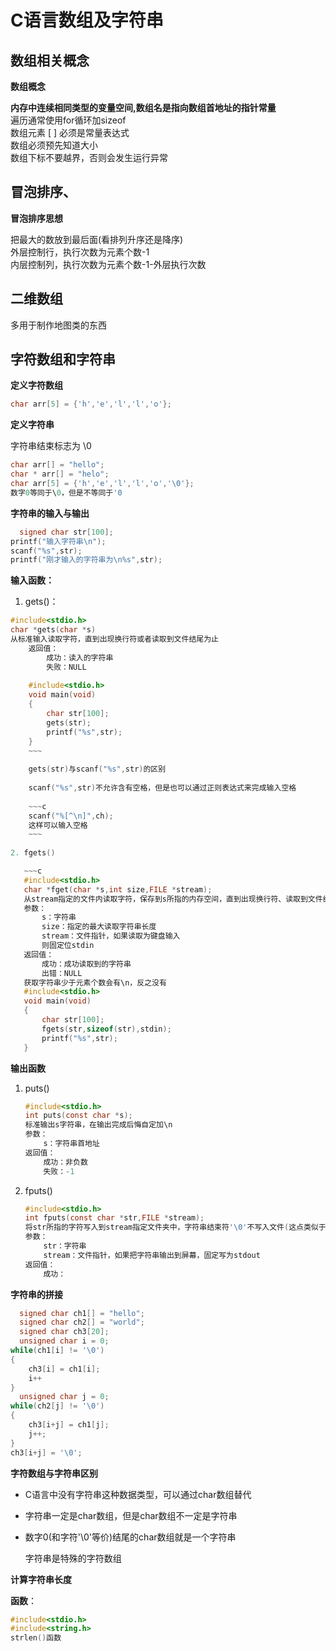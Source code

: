 # C语言数组及字符串
## 数组相关概念
**数组概念**

**内存中连续相同类型的变量空间,数组名是指向数组首地址的指针常量**  
遍历通常使用for循环加sizeof  
数组元素   [ ]  必须是常量表达式  
数组必须预先知道大小  
数组下标不要越界，否则会发生运行异常  

## 冒泡排序、

**冒泡排序思想**

把最大的数放到最后面(看排列升序还是降序)  
外层控制行，执行次数为元素个数-1  
内层控制列，执行次数为元素个数-1-外层执行次数  

## 二维数组

多用于制作地图类的东西  

## 字符数组和字符串

**定义字符数组**

~~~c
char arr[5] = {'h','e','l','l','o'};
~~~

**定义字符串**

字符串结束标志为 \0 

~~~~c
char arr[] = "hello";
char * arr[] = "helo";
char arr[5] = {'h','e','l','l','o','\0'};
数字0等同于\0，但是不等同于'0
~~~~

**字符串的输入与输出**

~~~c
  signed char str[100];
printf("输入字符串\n");
scanf("%s",str);
printf("刚才输入的字符串为\n%s",str);
~~~

**输入函数：**

1. gets()：

~~~c
#include<stdio.h>
char *gets(char *s)
从标准输入读取字符，直到出现换行符或者读取到文件结尾为止
	返回值：
		成功：读入的字符串
		失败：NULL
	    
	#include<stdio.h>
	void main(void)
	{
	    char str[100];
	    gets(str);
	    printf("%s",str);
	}
	~~~
	
	gets(str)与scanf("%s",str)的区别
	
	scanf("%s",str)不允许含有空格，但是也可以通过正则表达式来完成输入空格
	
	~~~c
	scanf("%[^\n]",ch);
	这样可以输入空格
	~~~
	
2. fgets()

   ~~~c
   #include<stdio.h>
   char *fget(char *s,int size,FILE *stream);
   从stream指定的文件内读取字符，保存到s所指的内存空间，直到出现换行符、读取到文件结尾或者已经读取到size-1个字符为止，最后会自动加上'\0'作为结尾
   参数：
       s：字符串
       size：指定的最大读取字符串长度
       stream：文件指针，如果读取为键盘输入
       则固定位stdin
   返回值：
       成功：成功读取到的字符串
       出错：NULL
   获取字符串少于元素个数会有\n，反之没有
   #include<stdio.h>
   void main(void)
   {
       char str[100];
       fgets(str,sizeof(str),stdin);
       printf("%s",str);
   }
   ~~~

**输出函数**

1. puts()

   ~~~c
   #include<stdio.h>
   int puts(const char *s);
   标准输出s字符串，在输出完成后悔自定加\n
   参数：
       s：字符串首地址
   返回值：
       成功：非负数
       失败：-1
   ~~~

2. fputs()

   ~~~c
   #include<stdio.h>
   int fputs(const char *str,FILE *stream);
   将str所指的字符写入到stream指定文件夹中，字符串结束符'\0'不写入文件(这点类似于printf()函数)
   参数：
       str：字符串
       stream：文件指针，如果把字符串输出到屏幕，固定写为stdout
   返回值：
       成功：
   ~~~

   

**字符串的拼接**

~~~c
  signed char ch1[] = "hello";
  signed char ch2[] = "world";
  signed char ch3[20];
  unsigned char i = 0; 
while(ch1[i] != '\0')
{
    ch3[i] = ch1[i];
    i++
}
  unsigned char j = 0;
while(ch2[j] != '\0')
{
    ch3[i+j] = ch1[j];
    j++;
}
ch3[i+j] = '\0';
~~~

**字符数组与字符串区别**
+ C语言中没有字符串这种数据类型，可以通过char数组替代
+ 字符串一定是char数组，但是char数组不一定是字符串
+ 数字0(和字符'\0'等价)结尾的char数组就是一个字符串

  字符串是特殊的字符数组

**计算字符串长度**

**函数**：

~~~c
#include<stdio.h>
#include<string.h>
strlen()函数
~~~